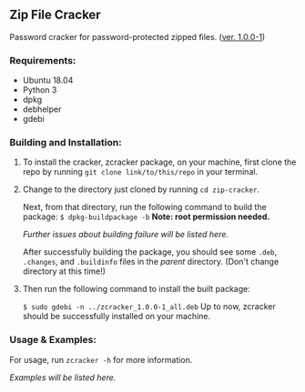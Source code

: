 ## Zip File Cracker

Password cracker for password-protected zipped files. ([ver. 1.0.0-1](#zip-file-cracker))

### Requirements:

* Ubuntu 18.04
* Python 3
* dpkg
* debhelper
* gdebi

### Building and Installation:

1. To install the cracker, zcracker package, on your machine, first clone the repo by running `git clone link/to/this/repo` in your terminal.

2. Change to the directory just cloned by running `cd zip-cracker`.

    Next, from that directory, run the following command to build the package:
    `$ dpkg-buildpackage -b`
    **Note: root permission needed.**

    *Further issues about building failure will be listed here.*

    After successfully building the package, you should see some `.deb`, `.changes`, and `.buildinfo` files in the *parent* directory. (Don't change directory at this time!)

3. Then run the following command to install the built package:

    `$ sudo gdebi -n ../zcracker_1.0.0-1_all.deb`
    Up to now, zcracker should be successfully installed on your machine.

### Usage & Examples:

For usage, run `zcracker -h` for more information.

*Examples will be listed here.*
